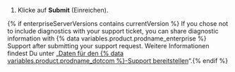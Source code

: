 1. Klicke auf **Submit** (Einreichen).

{% if enterpriseServerVersions contains currentVersion %}
If you chose not to include diagnostics with your support ticket, you can share diagnostic information with
{% data variables.product.prodname_enterprise %} Support after submitting your support request. Weitere Informationen findest Du unter „[Daten für den {% data variables.product.prodname_dotcom %}-Support bereitstellen](/enterprise/admin/guides/enterprise-support/providing-data-to-github-support)“.{% endif %}
